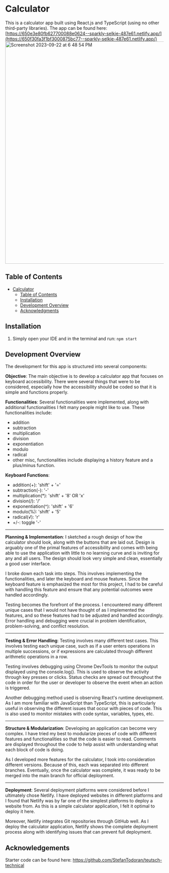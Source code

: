 # Calculator
This is a calculator app built using React.js and TypeScript (using no other third-party libraries). 
The app can be found here: [https://650e3e80fb627700088e0624--sparkly-selkie-487e61.netlify.app/](https://650f30fa3f1bf3000875bc77--sparkly-selkie-487e61.netlify.app/)
<img width="705" alt="Screenshot 2023-09-22 at 6 48 54 PM" src="https://github.com/dianna-SE/calculator-app/assets/97206862/9b2d7e96-2a59-413c-97dc-3639af2ffd64">



## Table of Contents

- [Calculator](#Calculator)
  - [Table of Contents](#table-of-contents)
  - [Installation](#installation)
  - [Development Overview](#deployment-overview)
  - [Acknowledgments](#acknowledgments)
    
## Installation
1. Simply open your IDE and in the terminal and run:
```npm start```

## Development Overview

The development for this app is structured into several components:

**Objective**:
The main objective is to develop a calculator app that focuses on keyboard accessibility. There were several things that were to be considered, especially how the accessibility should be coded so that it is simple and functions properly.

**Functionalities**:
Several functionalities were implemented, along with additional functionalities I felt many people might like to use. These functionalities include:
* addition
* subtraction
* multiplication
* division
* exponentiation
* modulo
* radical
* other misc, functionalities include displaying a history feature and a plus/minus function.

**Keyboard Functions**:
* addition(+): 'shift' + '='
* subtraction(-): '-'
* multiplication(*): 'shift' + '8' OR 'x'
* division(/): '/'
* exponentiation(^): 'shift' + '6'
* modulo(%): 'shift' + '5'
* radical(√): 'r'
* +/-: toggle '-'
  
---
**Planning & Implementation**:
I sketched a rough design of how the calculator should look, along with the buttons that are laid out. Design is arguably one of the primal features of accessibility and comes with being able to use the application with little to no learning curve and is inviting for any and all users. The design should look very simple and clean, essentially a good user interface.

I broke down each task into steps. This involves implementing the functionalities, and later the keyboard and mouse features. Since the keyboard feature is emphasized the most for this project, I had to be careful with handling this feature and ensure that any potential outcomes were handled accordingly.

Testing becomes the forefront of the process. I encountered many different unique cases that I would not have thought of as I implemented the features, and so these features had to be adjusted and handled accordingly. Error handling and debugging were crucial in problem identification, problem-solving, and conflict resolution.

---
**Testing & Error Handling**:
Testing involves many different test cases. This involves testing each unique case, such as if a user enters operations in multiple successions, or if expressions are calculated through different arithmetic operations in a row.

Testing involves debugging using Chrome DevTools to monitor the output displayed using the console.log(). This is used to observe the activity through key presses or clicks. Status checks are spread out throughout the code in order for the user or developer to observe the event when an action is triggered.

Another debugging method used is observing React's runtime development. As I am more familiar with JavaScript than TypeScript, this is particularly useful in observing the different issues that occur with pieces of code. This is also used to monitor mistakes with code syntax, variables, types, etc.

---
**Structure & Modularization**:
Developing an application can become very complex. I have tried my best to modularize pieces of code with different features and functionalities so that the code is easier to read. Comments are displayed throughout the code to help assist with understanding what each block of code is doing.

As I developed more features for the calculator, I took into consideration different versions. Because of this, each was separated into different branches. Eventually, once the calculator was complete, it was ready to be merged into the main branch for official deployment.

---
**Deployment**:
Several deployment platforms were considered before I ultimately chose Netlify. I have deployed websites in different platforms and I found that Netlify was by far one of the simplest platforms to deploy a website from. As this is a simple calculator application, I felt it optimal to deploy it here.

Moreover, Netlify integrates Git repositories through GitHub well. As I deploy the calculator application, Netlify shows the complete deployment process along with identifying issues that can prevent full deployment.


## Acknowledgements
Starter code can be found here:
https://github.com/StefanTodoran/teutsch-technical
